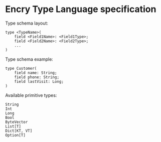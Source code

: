 # Encry Type Language specification

Type schema layout:

    type <TypeName>(
        field <Field1Name>: <Field1Type>;
        field <Field2Name>: <Field2Type>;
        ...
    )

Type schema example:

    type Customer(
        field name: String;
        field phone: String;
        field lastVisit: Long;
    )

Available primitive types:

    String
    Int
    Long
    Bool
    ByteVector
    List[T]
    Dict[KT, VT]
    Option[T]
